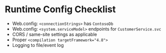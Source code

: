 # Runtime Config Checklist

- Web.config: `<connectionStrings>` has `ContosoDb`
- Web.config: `<system.serviceModel>` endpoints for `CustomerService.svc`
- CORS / same-site settings as applicable
- Proper `<compilation targetFramework="4.8">`
- Logging to file/event log
